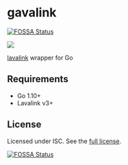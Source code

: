 # gavalink
[![FOSSA Status](https://app.fossa.io/api/projects/git%2Bgithub.com%2Fsoowan%2Fgavalink.svg?type=shield)](https://app.fossa.io/projects/git%2Bgithub.com%2Fsoowan%2Fgavalink?ref=badge_shield)

[![](https://godoc.org/github.com/foxbot/gavalink?status.svg)](http://godoc.org/github.com/foxbot/gavalink)

[lavalink] wrapper for Go

## Requirements

- Go 1.10+
- Lavalink v3+

## License

Licensed under ISC. See the [full license].


[lavalink]: https://github.com/Frederikam/Lavalink
[full license]: LICENSE.md

[![FOSSA Status](https://app.fossa.io/api/projects/git%2Bgithub.com%2Fsoowan%2Fgavalink.svg?type=large)](https://app.fossa.io/projects/git%2Bgithub.com%2Fsoowan%2Fgavalink?ref=badge_large)